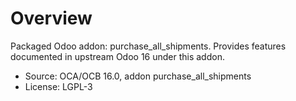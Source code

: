 # Overview

Packaged Odoo addon: purchase_all_shipments. Provides features documented in upstream Odoo 16 under this addon.

- Source: OCA/OCB 16.0, addon purchase_all_shipments
- License: LGPL-3
